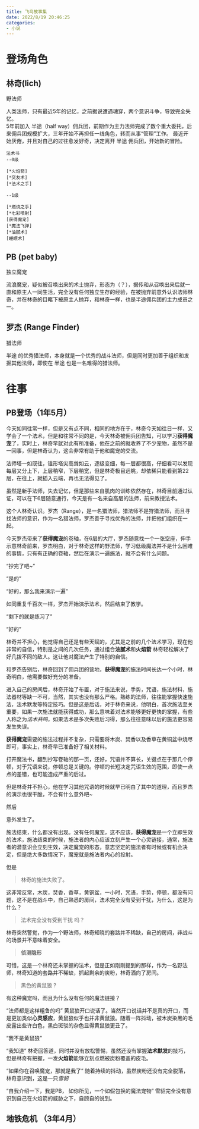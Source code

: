 ```yaml
---
title: 飞鸟故事集
date: 2022/8/19 20:46:25
categories:
- 小说
---
```

# 登场角色
## 林奇(lich)

野法师  

人类法师，只有最近5年的记忆，之前据说遭遇魂穿，两个意识斗争，导致完全失忆。  
5年前加入 半途（half way）佣兵团，前期作为主力法师完成了数个重大委托，后来佣兵团规模扩大，三年开始不再担任一线角色，转而从事“管理”工作。
最近开始厌倦，并且对自己的过往愈发好奇，决定离开 半途 佣兵团，开始新的冒险。


``` 
法术书   
--0级

[*火焰箭]  
[*交友术]
[*法术之手]

--1级

[*燃烧之手]
[*七彩喷射]
[获得魔宠]
[*魔法飞弹]
[*油腻术]
[睡眠术]
```

## PB (pet baby)

 独立魔宠

流浪魔宠，疑似被召唤出来的术士抛弃，形态为（？），据传和从召唤出来后就一直和原主人一同生活，完全没有任何独立生存的经验，在被抛弃前意外认识法师林奇，并在林奇的目睹下被原主人抛弃，和林奇一样，也是半途佣兵团的主力成员之一。

## 罗杰 (Range Finder)

 猎法师

半途 的优秀猎法师，本身就是一个优秀的战斗法师，但是同时更加善于组织和发掘其他法师，即使在 半途 也是一名难得的猎法师。

# 往事

## PB登场（1年5月）

今天如同往常一样，但是又有点不同，相同的地方在于，林奇今天如往日一样，又学会了一个法术，但是和往常不同的是，今天林奇被佣兵团告知，可以学习**获得魔宠**了，实时上，林奇早就对此有所准备，他在之前的就收养了不少宠物，虽然不是一回事，但是林奇认为，这会非常有助于他和魔宠的交流。

法师塔一如既往，锥形塔尖高耸如云，逐级变细，每一层都很高，仔细看可以发现每层又分上下，上层稍窄，下层稍宽，但是林奇极目远眺，却依稀只能看到第22层，在往上，就插入云端，再也无法得见了。

虽然是新手法师，失去记忆，但是那些来自肌肉的训练依然存在，林奇目前通过认证，可以在下6层随意通行，今天是有一名来自高层的法师，前来教授法术。

这个人林奇认识。罗杰（Range），是一名猎法师，猎法师不是狩猎法师，而且寻找法师的意识，作为一名猎法师，罗杰善于寻找优秀的法师，并把他们组织在一起。

今天罗杰带来了**获得魔宠**的卷轴，在6层的大厅，罗杰随意找一个一张空座，伸手示意林奇前来，罗杰明白，对于林奇这样的野法师，学习低级魔法并不是什么困难的事情，只有有正确的卷轴，然后在演示一遍施法，就不会有什么问题。

“抄完了吧~”

“是的”

“好的，那么我来演示一遍”

如同重复千百次一样，罗杰开始演示法术，然后结束了教学。

“剩下的就是练习了”

“好的”

林奇并不担心，他觉得自己还是有些天赋的，尤其是之前的几个法术学习，现在他非常的自信，特别是之间的几次任务，通过组合**油腻术**和**火焰箭** 林奇轻松解决了好几拨不同的敌人。这让他对魔法产生了特别的自信。

和罗杰告别后，林奇回到了佣兵团的营地，**获得魔宠**的施法时间长达一个小时，林奇明白，他需要做好充分的准备。

进入自己的房间后，林奇开始了布置，对于施法来说，手势，咒语，施法材料，施法器材等缺一不可，当然，其实也没有那么严格。熟练的法师，往往能掌握快速施法，法术默发等特定技巧。但是这是后话，对于林奇来说，他明白，首次施法至关重要，如果一次施法就能获得成功，那么意味着对法术能够更好更快的掌握，有些人称之为*法术共鸣*，如果法术是多次失败后习得，那么往往意味以后的施法更容易发生失误。

**获得魔宠**需要的施法过程并不复杂，只需要将木炭、焚香以及香草在黄铜盆中烧尽即可，事实上，林奇早已准备好了相关材料。

打开魔法书，翻到抄写卷轴的那一页，还好，咒语并不算长，关键点在于那几个停顿，对于咒语来说，停顿总是关键的。停顿的长短决定咒语生效的范围，即使一点点的差错，也可能造成严重的后过。

但是林奇并不担心，他在学习其他咒语的时候就早已明白了其中的道理，而且罗杰的演示也很干脆，不会有什么意外吧~

然后

意外发生了。

施法结束，什么都没有出现。没有任何魔宠，这不应该，**获得魔宠**是一个立即生效的法术，施法结束的时候，施法者的内心应该立刻产生一个心灵链接，通常，施法者的潜意识会立刻生效，决定魔宠的形态，意志坚定的施法者有时候或有机会决定，但是绝大多数情况下，魔宠就是施法者内心的投射。

但是

> 林奇的施法失败了。

这非常反常，木炭，焚香，香草，黄铜盆，一小时，咒语，手势，停顿，都没有问题，这不是在战斗中，自己熟悉的房间，法术完全没有受到干扰，为什么，这是为什么？

>法术完全没有受到干扰  吗？

林奇突然警觉，作为一个野法师，林奇知晓的套路并不稀缺，自己的房间，非战斗的场景并不意味着安全。
>**侦测隐形**

可惜，这是一个林奇还未掌握的法术，但是正如刚刚提到的那样，作为一名野法师，林奇知道的套路并不稀缺，抓起剩余的炭粉，林奇洒向了房间。

> 黑色的黄鼠狼 ?

有这种魔宠吗，而且为什么没有任何的魔法链接？

“法师都是这样粗鲁的吗” 黄鼠狼开口说话了。当然开口说话并不是真的开口，而是更加类似**心灵感应**，黄鼠狼似乎也并非黄鼠狼。随着一阵抖动，被木炭染黑的毛皮露出些许白色，黑白斑驳的杂色显得黄鼠狼更丑了。

“我不是黄鼠狼”

“我知道” 林奇回答道，同时并没有放松警惕，虽然还没有掌握**法术默发**的技巧，但是林奇有把握，一发**火焰箭**能够立刻点燃被炭粉覆盖的皮毛。

“如果你在召唤魔宠，那就是我了” 随着持续的抖动，虽然炭粉还没有完全脱落，林奇意识到，这是一只*雪貂*

“自我介绍一下，我是PB， 如你所见，一个如假包换的魔法宠物” 雪貂完全没有意识到自己在火焰箭的威胁之下，自顾自的说到。



## 地铁危机 （3年4月）